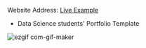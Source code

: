 Website Address: [Live Example](https://judajuded2012.github.io/My_Portfolio/)

- Data Science students' Portfolio Template


![ezgif com-gif-maker](https://user-images.githubusercontent.com/89073371/148211635-abdb3cd5-1099-46fc-beb7-d16008cf9704.gif)
